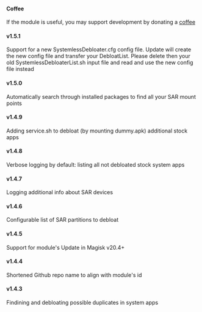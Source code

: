 #### Coffee
If the module is useful, you may support development by donating a [coffee](https://www.paypal.me/ipenzar)

#### v1.5.1

Support for a new SystemlessDebloater.cfg config file. Update will create the new config file and transfer your DebloatList. Please delete then your old SystemlessDebloaterList.sh input file and read and use the new config file instead

#### v1.5.0

Automatically search through installed packages to find all your SAR mount points

#### v1.4.9

Adding service.sh to debloat (by mounting dummy.apk) additional stock apps

#### v1.4.8

Verbose logging by default: listing all not debloated stock system apps

#### v1.4.7

Logging additional info about SAR devices

#### v1.4.6

Configurable list of SAR partitions to debloat

#### v1.4.5

Support for module's Update in Magisk v20.4+

#### v1.4.4

Shortened Github repo name to align with module's id

#### v1.4.3

Findining and debloating possible duplicates in system apps
